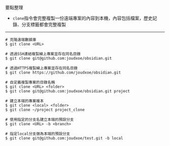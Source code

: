 要點整理
- `clone`指令會完整複製一份遠端專案的內容到本機，內容包括檔案，歷史記錄、分支標籤都會完整複製

---

```
# 克隆遠端數據庫
$ git clone <URL>

# 透過SSH連結複製線上專案並存在同名目錄
$ git clone git@github.com:joudxoe/obsidian.git

# 透過HTTPS複製線上專案並存在同名目錄
$ git clone https://github.com/joudxoe/obsidian.git
```

```
# 自定義複製專案的目錄名稱
$ git clone <URL> <folder>
$ git clone git@github.com:joudxoe/obsidian.git project
```

```
# 建立本端的專案複本
$ git clone <local> <folder>
$ git clone ~/project project_clone
```

```
# 使用指定的分支名建立本端的預設分支
$ git clone <URL> -b <branch>

# 指定local分支做為本端的預設分支 
$ git clone git@github.com:joudxoe/test.git -b local
```